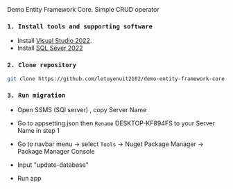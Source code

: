 <!DOCTYPE html>
<html>
<head>
    <meta charset="utf-8" />
</head>
<body>
    Demo Entity Framework Core. Simple CRUD operator

### `1. Install tools and supporting software`

- Install [Visual Studio 2022](https://visualstudio.microsoft.com/downloads/).
- Install [SQL Sever 2022](https://www.microsoft.com/en-us/sql-server/sql-server-downloads)

### `2. Clone repository`

  ```sh
  git clone https://github.com/letuyenuit2102/demo-entity-framework-core.git
  ```

### `3. Run migration`

- Open SSMS (SQl server) , copy Server Name


- Go to appsetting.json then `Rename` DESKTOP-KF894FS to your Server Name in step 1


- Go to navbar menu -> select `Tools` -> Nuget Package Manager -> Package Manager Console


- Input "update-database"


- Run app

</body>
</html>
